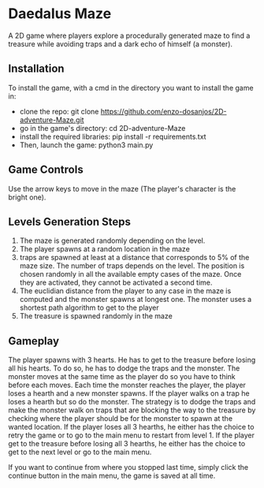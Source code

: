 # Daedalus Maze

A 2D game where players explore a procedurally generated maze to find a treasure while avoiding traps and a dark echo of himself (a monster).

## Installation

To install the game, with a cmd in the directory you want to install the game in:
- clone the repo: git clone https://github.com/enzo-dosanjos/2D-adventure-Maze.git
- go in the game's directory: cd 2D-adventure-Maze
- install the required libraries: pip install -r requirements.txt
- Then, launch the game: python3 main.py

## Game Controls
Use the arrow keys to move in the maze (The player's character is the bright one).

## Levels Generation Steps
1) The maze is generated randomly depending on the level.
2) The player spawns at a random location in the maze
3) traps are spawned at least at a distance that corresponds to 5% of the maze size. The number of traps depends on the level. The position is chosen randomly in all the available empty cases of the maze. Once they are activated, they cannot be activated a second time.
4) The euclidian distance from the player to any case in the maze is computed and the monster spawns at longest one. The monster uses a shortest path algorithm to get to the player
5) The treasure is spawned randomly in the maze

## Gameplay
The player spawns with 3 hearts. He has to get to the treasure before losing all his hearts. To do so, he has to dodge the traps and the monster. The monster moves at the same time as the player do so you have to think before each moves. Each time the monster reaches the player, the player loses a hearth and a new monster spawns. If the player walks on a trap he loses a hearth but so do the monster. The strategy is to dodge the traps and make the monster walk on traps that are blocking the way to the treasure by checking where the player should be for the monster to spawn at the wanted location. 
If the player loses all 3 hearths, he either has the choice to retry the game or to go to the main menu to restart from level 1. If the player get to the treasure before losing all 3 hearths, he either has the choice to get to the next level or go to the main menu.

If you want to continue from where you stopped last time, simply click the continue button in the main menu, the game is saved at all time.

